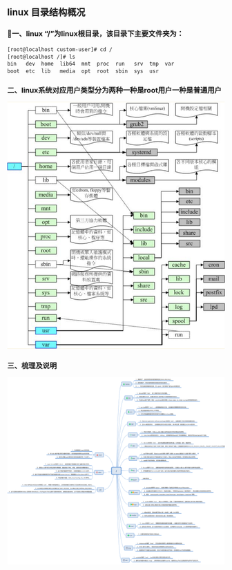 ## linux 目录结构概况

### 一、linux “/”为linux根目录，该目录下主要文件夹为：
```bash
[root@localhost custom-user]# cd /
[root@localhost /]# ls
bin   dev  home  lib64  mnt  proc  run   srv  tmp  var
boot  etc  lib   media  opt  root  sbin  sys  usr
```
### 二、linux系统对应用户类型分为两种一种是root用户一种是普通用户
![directory](./images/linux-directory-tree.png)

### 三、梳理及说明
![description](./images/linux-directory-description.png)